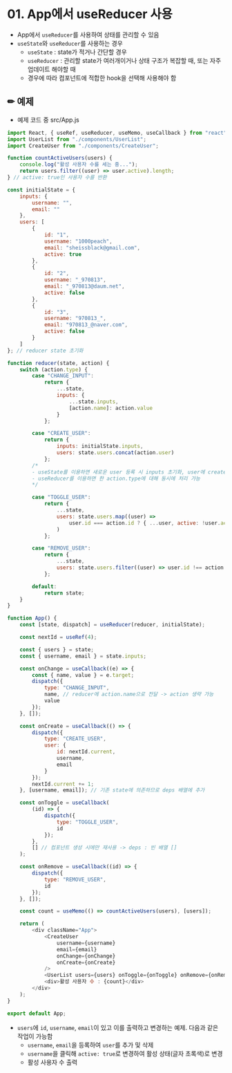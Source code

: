 # 01. App에서 useReducer 사용

* App에서 `useReducer`를 사용하여 상태를 관리할 수 있음
* `useState`와 `useReducer`를 사용하는 경우
	* `useState` : state가 적거나 간단할 경우
	* `useReducer` : 관리할 state가 여러개이거나 상태 구조가 복잡할 때, 또는 자주 업데이트 해야할 때
	* 경우에 따라 컴포넌트에 적합한 hook을 선택해 사용해야 함 

## ✏ 예제
* 예제 코드 중 src/App.js
```javascript
import React, { useRef, useReducer, useMemo, useCallback } from "react";
import UserList from "./components/UserList";
import CreateUser from "./components/CreateUser";

function countActiveUsers(users) {
	console.log("활성 사용자 수를 세는 중...");
	return users.filter((user) => user.active).length;
} // active: true인 사용자 수를 반환

const initialState = {
	inputs: {
		username: "",
		email: ""
	},
	users: [
		{
			id: "1",
			username: "1000peach",
			email: "sheissblack@gmail.com",
			active: true
		},
		{
			id: "2",
			username: "_970813",
			email: "_970813@daum.net",
			active: false
		},
		{
			id: "3",
			username: "970813_",
			email: "970813_@naver.com",
			active: false
		}
	]
}; // reducer state 초기화

function reducer(state, action) {
	switch (action.type) {
		case "CHANGE_INPUT":
			return {
				...state,
				inputs: {
					...state.inputs,
					[action.name]: action.value
				}
			};

		case "CREATE_USER":
			return {
				inputs: initialState.inputs,
				users: state.users.concat(action.user)
			};
		/*
		- useState를 이용하면 새로운 user 등록 시 inputs 초기화, user에 create 하는 걸 따로 했었음
		- useReducer를 이용하면 한 action.type에 대해 동시에 처리 가능
		*/

		case "TOGGLE_USER":
			return {
				...state,
				users: state.users.map((user) =>
					user.id === action.id ? { ...user, active: !user.active } : user
				)
			};

		case "REMOVE_USER":
			return {
				...state,
				users: state.users.filter((user) => user.id !== action.id)
			};

		default:
			return state;
	}
}

function App() {
	const [state, dispatch] = useReducer(reducer, initialState);

	const nextId = useRef(4);

	const { users } = state;
	const { username, email } = state.inputs;

	const onChange = useCallback((e) => {
		const { name, value } = e.target;
		dispatch({
			type: "CHANGE_INPUT",
			name, // reducer에 action.name으로 전달 -> action 생략 가능
			value
		});
	}, []);

	const onCreate = useCallback(() => {
		dispatch({
			type: "CREATE_USER",
			user: {
				id: nextId.current,
				username,
				email
			}
		});
		nextId.current += 1;
	}, [username, email]); // 기존 state에 의존하므로 deps 배열에 추가

	const onToggle = useCallback(
		(id) => {
			dispatch({
				type: "TOGGLE_USER",
				id
			});
		},
		[] // 컴포넌트 생성 시에만 재사용 -> deps : 빈 배열 []
	);

	const onRemove = useCallback((id) => {
		dispatch({
			type: "REMOVE_USER",
			id
		});
	}, []);

	const count = useMemo(() => countActiveUsers(users), [users]);

	return (
		<div className="App">
			<CreateUser
				username={username}
				email={email}
				onChange={onChange}
				onCreate={onCreate}
			/>
			<UserList users={users} onToggle={onToggle} onRemove={onRemove} />
			<div>활성 사용자 수 : {count}</div>
		</div>
	);
}

export default App;
```
* `users`에 `id`, `username`, `email`이 있고 이를 출력하고 변경하는 예제. 다음과 같은 작업이 가능함
	* `username`, `email`을 등록하여 `user`를 추가 및 삭제
	* `username`을 클릭해 `active: true`로 변경하여 활성 상태(글자 초록색)로 변경
	* 활성 사용자 수 출력
